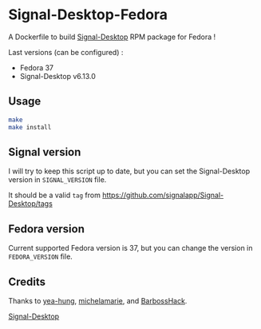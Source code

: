 # Signal-Desktop-Fedora

A Dockerfile to build [Signal-Desktop](https://github.com/signalapp/Signal-Desktop) RPM package for Fedora !

Last versions (can be configured) :

- Fedora 37
- Signal-Desktop v6.13.0

## Usage

```bash
make
make install
```

## Signal version

I will try to keep this script up to date, but you can set the Signal-Desktop version in `SIGNAL_VERSION` file.

It should be a valid `tag` from <https://github.com/signalapp/Signal-Desktop/tags>

## Fedora version

Current supported Fedora version is 37, but you can change the version in `FEDORA_VERSION` file.

## Credits

Thanks to [yea-hung](https://github.com/signalapp/Signal-Desktop/issues/4530#issuecomment-1079834967), [michelamarie](https://github.com/michelamarie/fedora-signal/wiki/How-to-compile-Signal-Desktop-for-Fedora), and [BarbossHack](https://github.com/BarbossHack/Signal-Desktop-Fedora).

[Signal-Desktop](https://github.com/signalapp/Signal-Desktop)
